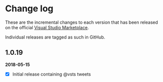 [VSMarketplaceUrl]: https://marketplace.visualstudio.com/search?term=trevellick&target=VSTS&category=All%20categories&sortBy=Relevance

# Change log

These are the incremental changes to each version that has been released on the official [Visual Studio Marketplace][VSMarketplaceUrl].

Individual releases are tagged as such in GitHub.

## 1.0.19
**2018-05-15**
- [x] Initial release containing @vsts tweets



<!--
https://developer.twitter.com/en/docs/twitter-for-websites/embedded-tweets/overview.html
https://github.com/areve/IframeDashboardWidget
https://stackoverflow.com/questions/583753/using-css-to-affect-div-style-inside-iframe?utm_medium=organic&utm_source=google_rich_qa&utm_campaign=google_rich_qa
https://stackoverflow.com/questions/217776/how-to-apply-css-to-iframe
https://stackoverflow.com/questions/25617202/how-to-customize-the-style-of-a-twitter-iframe-scroll-bar?utm_medium=organic&utm_source=google_rich_qa&utm_campaign=google_rich_qa
https://stackoverflow.com/questions/15533967/styling-the-new-twitter-widget-embedded-timeline/18846544#18846544
https://stackoverflow.com/questions/5525071/how-to-wait-until-an-element-exists

BUILD EVENT VARIABLES
https://docs.microsoft.com/en-us/previous-versions/visualstudio/visual-studio-2012/42x5kfw4(v=vs.110)

BAT FILES ENCODING
VS > Tools > Options > Click Text Editor > File Extension.
In the Extension box, enter bat. In the Editor drop down, select Source Code (Text) Editor With Encoding and click Add. Click OK to save and exit.
Now, when you open a .bat file from within Visual Studio, you will initially get prompted with:
You will want to drill down through the options until you come to the DOS option of your language:
https://superuser.com/questions/601282/%CC%81-is-not-recognized-as-an-internal-or-external-command

XCOPY arguments
https://support.microsoft.com/en-gb/help/289483/switches-that-you-can-use-with-xcopy-and-xcopy32-commands
http://www.siddharthpandey.net/how-to-copy-any-files-using-visual-studios-build-events/

publish & install vsts extension
================================
Cmd
cd  C:\Users\gtrev\Source\Repos\VSTS_Tweets_Widget\Src
[one-off] npm i -g tfx-cli
tfx extension create --manifest-globs vss-extension.json   (n.b. auto-increments version nbr in vss-extension.json)
https://marketplace.visualstudio.com/manage/publishers/gregtrevellick
+New > VSTS
Share > GregTrevellick > Enter
VSTS home > Cog > Extensions > Click the extension > Launches MP site > Get it free > Install
Project dashboard > Bottom RHS > Click plus > Scroll down and select extension
-->